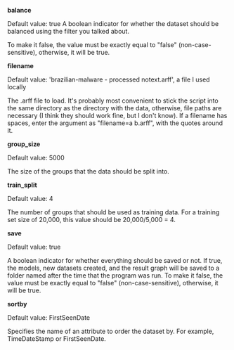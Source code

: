 **balance**

Default value: true
A boolean indicator for whether the dataset should be balanced using the filter you talked about. 

To make it false, the value must be exactly equal to "false" (non-case-sensitive), otherwise, it will be true.

**filename**

Default value: 'brazilian-malware - processed notext.arff', a file I used locally

The .arff file to load. It's probably most convenient to stick the script into the same directory as the directory with the data, 
otherwise, file paths are necessary (I think they should work fine, but I don't know). 
If a filename has spaces, enter the argument as "filename=a b.arff", with the quotes around it.

**group_size**

Default value: 5000

The size of the groups that the data should be split into.

**train_split**

Default value: 4

The number of groups that should be used as training data. For a training set size of 20,000, this value should be 20,000/5,000 = 4.

**save**

Default value: true

A boolean indicator for whether everything should be saved or not. 
If true, the models, new datasets created, and the result graph will be saved to a folder named after the time that the program was run. 
To make it false, the value must be exactly equal to "false" (non-case-sensitive), otherwise, it will be true.

**sortby**

Default value: FirstSeenDate

Specifies the name of an attribute to order the dataset by. For example, TimeDateStamp or FirstSeenDate.